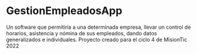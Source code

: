 # GestionEmpleadosApp
 Un software que permitiría a una determinada empresa, llevar un control de horarios, asistencia y nómina de sus empleados, dando datos generalizados e individuales. Proyecto creado para el ciclo 4 de MisionTic 2022
